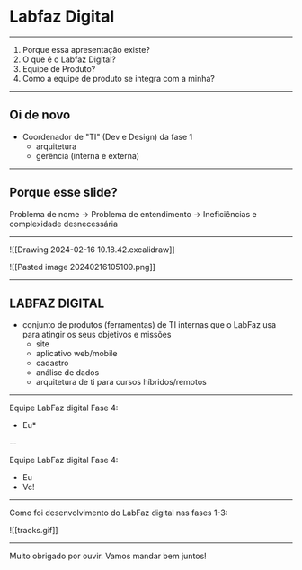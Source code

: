 
# Labfaz Digital

---

1. Porque essa apresentação existe?
2. O que é o Labfaz Digital?
3. Equipe de Produto?
4. Como a equipe de produto se integra com a minha?

---

## Oi de novo

- Coordenador de "TI" (Dev e Design) da fase 1
	- arquitetura
	- gerência (interna e externa)

---

## Porque esse slide?

Problema de nome -> Problema de entendimento -> Ineficiências e complexidade desnecessária

---

![[Drawing 2024-02-16 10.18.42.excalidraw]]

![[Pasted image 20240216105109.png]]

---

## LABFAZ DIGITAL

- conjunto de produtos (ferramentas) de TI internas que o LabFaz usa para atingir os seus objetivos e missões
	- site
	- aplicativo web/mobile
	- cadastro
	- análise de dados
	- arquitetura de ti para cursos híbridos/remotos

---

Equipe LabFaz digital Fase 4:
- Eu*

--

Equipe LabFaz digital Fase 4:
- Eu
- Vc!


---

Como foi desenvolvimento do LabFaz digital nas fases 1-3:

![[tracks.gif]]

---

Muito obrigado por ouvir. Vamos mandar bem juntos!
